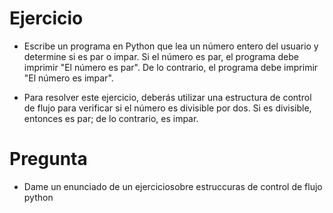 # Ejercicio

- Escribe un programa en Python que lea un número entero del usuario y determine si es par o impar. Si el número es par, el programa debe imprimir "El número es par". De lo contrario, el programa debe imprimir "El número es impar".

- Para resolver este ejercicio, deberás utilizar una estructura de control de flujo para verificar si el número es divisible por dos. Si es divisible, entonces es par; de lo contrario, es impar.

# Pregunta

- Dame un enunciado de un ejerciciosobre estruccuras de control de flujo python
